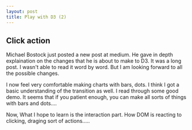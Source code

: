 ```yaml
---
layout: post
title: Play with D3 (2)
---
```


## Click action

Michael Bostock just posted a new post at medium. He gave in depth explaination on the changes that he is about to make to D3. It was a long post. I wasn't able to read it word by word. But I am looking forward to all the possible changes. 

I now feel very comfortable making charts with bars, dots. I think I got a basic understanding of the transition as well. I read through some good demo. It seems that if you patient enough, you can make all sorts of things with bars and dots....

Now, What I hope to learn is the interaction part. How DOM is reacting to clicking, draging sort of actions..... 



<script src="http://d3js.org/d3.v3.min.js"></script>

<div id="test"></div>
<script>

var margin = {top:30, right:20, bottom: 30, left: 50};
    width = 1000 - margin.left -margin.right;
    height = 500 - margin.top - margin.bottom;

    var svg = d3.select("#test")
        .append("svg")
            .attr("width", width + margin.left + margin.right)
            .attr("height", height + margin.top + margin.bottom)
        .append("g")
            .attr("transform", "translate(" + margin.left + "," + margin.top + ")");
 
   function randomValue() {
        return Math.round(Math.random() * 200);
    };

    var circle1 = svg.append("circle")
        .attr("cx", 100)
        .attr("cy", 100)
        .attr("r", 45)
        .attr("text", "spatial analysis")
        .style("fill","green");

    var circle2 = svg.append("circle")
        .attr("cx", 100)
        .attr("cy", 100)
        .attr("r", 55)
        .attr("text", "spatial analysis")
        .style("fill","blue");

    var circle3 = svg.append("circle")
        .attr("cx", 100)
        .attr("cy", 100)
        .attr("r", 35)
        .attr("text", "spatial analysis")
        .style("fill","purple");

     //在1秒（1000毫秒）内将圆心坐标由100变为300


    setInterval(function () {
      circle1.transition()
        .duration(2000)
        .text("spatial")
        .attr("cx", randomValue())
        .attr("cy", randomValue());

      circle2.transition()
        .duration(3000)
        .text("statistics")
        .attr("cx", randomValue()*2)
        .attr("cy", randomValue()*2);
      circle3.transition()
        .duration(500)
        .text("GIS")
        .attr("cx", randomValue())
        .attr("cy", randomValue());

 

    }, 3000);

    circle1.on("mouseover", function() {
    	 circle2.transition()
        .duration(100)
        .text("statistics")
        .attr("cx", randomValue()*2)
        .attr("cy", randomValue()*2);




    });



</script>






